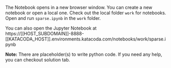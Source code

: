 The Notebook opens in a new browser window. You can create a new notebook or open a local one. Check out the local folder `work` for notebooks. Open and run `sparse.ipynb` in the `work` folder.

You can also open the Jupyter Notebook at https://[[HOST_SUBDOMAIN]]-8888-[[KATACODA_HOST]].environments.katacoda.com/notebooks/work/sparse.ipynb

**Note:**
There are placeholder(s) to write python code. If you need any help, you can checkout solution tab.